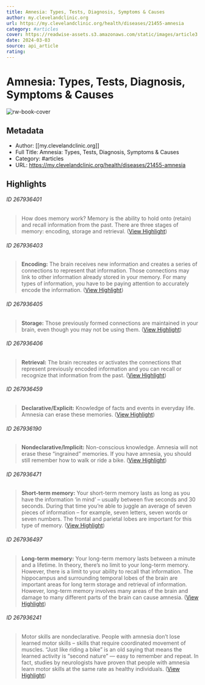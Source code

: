 ```yaml
---
title: Amnesia: Types, Tests, Diagnosis, Symptoms & Causes
author: my.clevelandclinic.org
url: https://my.clevelandclinic.org/health/diseases/21455-amnesia
category: #articles
cover: https://readwise-assets.s3.amazonaws.com/static/images/article3.5c705a01b476.png
date: 2024-03-03
source: api_article
rating:
---
```

# Amnesia: Types, Tests, Diagnosis, Symptoms & Causes

![rw-book-cover](https://readwise-assets.s3.amazonaws.com/static/images/article3.5c705a01b476.png)

## Metadata
- Author: [[my.clevelandclinic.org]]
- Full Title: Amnesia: Types, Tests, Diagnosis, Symptoms & Causes
- Category: #articles
- URL: https://my.clevelandclinic.org/health/diseases/21455-amnesia

## Highlights
###### ID 267936401
> How does memory work?
> Memory is the ability to hold onto (retain) and recall information from the past. There are three stages of memory: encoding, storage and retrieval. ([View Highlight](https://my.clevelandclinic.org/health/diseases/21455-amnesia?__readwiseLocation=0%2F10%2F1%2F5%2F1%2F1%2F1%2F3%2F9%3A0%2C0%2F12%2F1%2F5%2F1%2F1%2F1%2F3%2F9%3A148#:~:text=How%20does%20memory%20work%3F%0AMemory%20is%2Cmemory%3A%20encoding%2C%20storage%20and%20retrieval.))
    
###### ID 267936403
> **Encoding:** The brain receives new information and creates a series of connections to represent that information. Those connections may link to other information already stored in your memory. For many types of information, you have to be paying attention to accurately encode the information. ([View Highlight](https://my.clevelandclinic.org/health/diseases/21455-amnesia?__readwiseLocation=0%2F0%2F1%2F14%2F1%2F5%2F1%2F1%2F1%2F3%2F9%3A0%2C1%2F1%2F14%2F1%2F5%2F1%2F1%2F1%2F3%2F9%3A282#:~:text=Encoding%3A%20The%20brain%20receives%20new%2Cto%20accurately%20encode%20the%20information.))
    
###### ID 267936405
> **Storage:** Those previously formed connections are maintained in your brain, even though you may not be using them. ([View Highlight](https://my.clevelandclinic.org/health/diseases/21455-amnesia?__readwiseLocation=0%2F0%2F3%2F14%2F1%2F5%2F1%2F1%2F1%2F3%2F9%3A0%2C1%2F3%2F14%2F1%2F5%2F1%2F1%2F1%2F3%2F9%3A104#:~:text=Storage%3A%20Those%20previously%20formed%20connections%2Cmay%20not%20be%20using%20them.))
    
###### ID 267936406
> **Retrieval:** The brain recreates or activates the connections that represent previously encoded information and you can recall or recognize that information from the past. ([View Highlight](https://my.clevelandclinic.org/health/diseases/21455-amnesia?__readwiseLocation=0%2F0%2F5%2F14%2F1%2F5%2F1%2F1%2F1%2F3%2F9%3A0%2C1%2F5%2F14%2F1%2F5%2F1%2F1%2F1%2F3%2F9%3A159#:~:text=Retrieval%3A%20The%20brain%20recreates%20or%2Cthat%20information%20from%20the%20past.))
    
###### ID 267936459
> **Declarative/Explicit:** Knowledge of facts and events in everyday life. Amnesia can erase these memories. ([View Highlight](https://my.clevelandclinic.org/health/diseases/21455-amnesia?__readwiseLocation=0%2F0%2F1%2F20%2F1%2F5%2F1%2F1%2F1%2F3%2F9%3A0%2C1%2F1%2F20%2F1%2F5%2F1%2F1%2F1%2F3%2F9%3A82#:~:text=Declarative%2FExplicit%3A%20Knowledge%20of%20facts%20and%2CAmnesia%20can%20erase%20these%20memories.))
    
###### ID 267936190
> **Nondeclarative/Implicit:** Non-conscious knowledge. Amnesia will not erase these “ingrained” memories. If you have amnesia, you should still remember how to walk or ride a bike. ([View Highlight](https://my.clevelandclinic.org/health/diseases/21455-amnesia?__readwiseLocation=0%2F0%2F3%2F20%2F1%2F5%2F1%2F1%2F1%2F3%2F9%3A0%2C1%2F3%2F20%2F1%2F5%2F1%2F1%2F1%2F3%2F9%3A151#:~:text=Nondeclarative%2FImplicit%3A%20Non-conscious%20knowledge.%20Amnesia%20will%2Cwalk%20or%20ride%20a%20bike.))
    
###### ID 267936471
> **Short-term memory:** Your short-term memory lasts as long as you have the information ‘in mind’ – usually between five seconds and 30 seconds. During that time you’re able to juggle an average of seven pieces of information – for example, seven letters, seven words or seven numbers. The frontal and parietal lobes are important for this type of memory. ([View Highlight](https://my.clevelandclinic.org/health/diseases/21455-amnesia?__readwiseLocation=0%2F0%2F1%2F24%2F1%2F5%2F1%2F1%2F1%2F3%2F9%3A0%2C1%2F1%2F24%2F1%2F5%2F1%2F1%2F1%2F3%2F9%3A333#:~:text=Short-term%20memory%3A%20Your%20short-term%20memory%2Cfor%20this%20type%20of%20memory.))
    
###### ID 267936497
> **Long-term memory:** Your long-term memory lasts between a minute and a lifetime. In theory, there’s no limit to your long-term memory. However, there is a limit to your ability to recall that information. The hippocampus and surrounding temporal lobes of the brain are important areas for long term storage and retrieval of information. However, long-term memory involves many areas of the brain and damage to many different parts of the brain can cause amnesia. ([View Highlight](https://my.clevelandclinic.org/health/diseases/21455-amnesia?__readwiseLocation=0%2F0%2F3%2F24%2F1%2F5%2F1%2F1%2F1%2F3%2F9%3A0%2C1%2F3%2F24%2F1%2F5%2F1%2F1%2F1%2F3%2F9%3A443#:~:text=Long-term%20memory%3A%20Your%20long-term%20memory%2Cthe%20brain%20can%20cause%20amnesia.))
    
###### ID 267936241
> Motor skills are nondeclarative. People with amnesia don’t lose learned motor skills – skills that require coordinated movement of muscles. “Just like riding a bike” is an old saying that means the learned activity is “second nature” — easy to remember and repeat. In fact, studies by neurologists have proven that people with amnesia learn motor skills at the same rate as healthy individuals. ([View Highlight](https://my.clevelandclinic.org/health/diseases/21455-amnesia?__readwiseLocation=0%2F52%2F3%2F5%2F1%2F1%2F1%2F3%2F9%3A0%2C0%2F52%2F3%2F5%2F1%2F1%2F1%2F3%2F9%3A394#:~:text=Motor%20skills%20are%20nondeclarative.%20People%2Csame%20rate%20as%20healthy%20individuals.))
    
